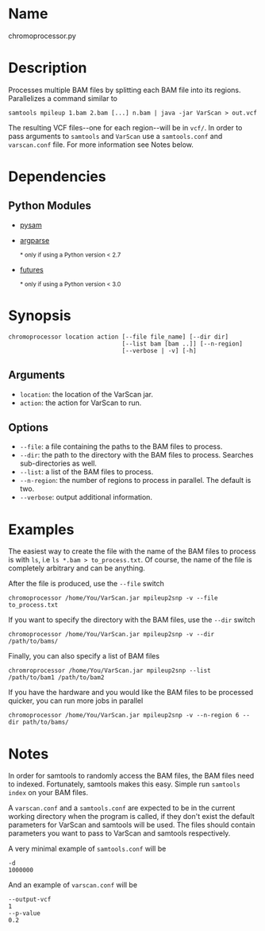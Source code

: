 # Name
chromoprocessor.py

# Description
Processes multiple BAM files by splitting each BAM file into its regions.
Parallelizes a command similar to

    samtools mpileup 1.bam 2.bam [...] n.bam | java -jar VarScan > out.vcf

The resulting VCF files--one for each region--will be in `vcf/`. In order to
pass arguments to `samtools` and `VarScan` use a `samtools.conf` and
`varscan.conf` file. For more information see Notes below.

# Dependencies
## Python Modules
* [pysam](https://pypi.python.org/pypi/pysam)
* [argparse](https://pypi.python.org/pypi/argparse)

    <sub> \* only if using a Python version &lt; 2.7 </sub>
* [futures](https://pypi.python.org/pypi/futures)

    <sub> \* only if using a Python version &lt; 3.0 </sub>

# Synopsis

    chromoprocessor location action [--file file_name] [--dir dir]
                                    [--list bam [bam ..]] [--n-region]
                                    [--verbose | -v] [-h]

## Arguments
* `location`: the location of the VarScan jar.
* `action`: the action for VarScan to run.

## Options
* `--file`: a file containing the paths to the BAM files to process.
* `--dir`: the path to the directory with the BAM files to process. Searches
    sub-directories as well.
* `--list`: a list of the BAM files to process.
* `--n-region`: the number of regions to process in parallel. The default is
    two.
* `--verbose`: output additional information.

# Examples
The easiest way to create the file with the name of the BAM files to process is
with `ls`, i.e `ls *.bam > to_process.txt`. Of course, the name of the file is
completely arbitrary and can be anything.

After the file is produced, use the `--file` switch

    chromoprocessor /home/You/VarScan.jar mpileup2snp -v --file to_process.txt

If you want to specify the directory with the BAM files, use the `--dir` switch

    chromoprocessor /home/You/VarScan.jar mpileup2snp -v --dir /path/to/bams/

Finally, you can also specify a list of BAM files

    chromroprocessor /home/You/VarScan.jar mpileup2snp --list /path/to/bam1 /path/to/bam2

If you have the hardware and you would like the BAM files to be processed
quicker, you can run more jobs in parallel

    chromoprocessor /home/You/VarScan.jar mpileup2snp -v --n-region 6 --dir path/to/bams/

# Notes
In order for samtools to randomly access the BAM files, the BAM files need to
indexed. Fortunately, samtools makes this easy. Simple run `samtools index` on
your BAM files.

A `varscan.conf` and a `samtools.conf` are expected to be in the current working
directory when the program is called, if they don't exist the default parameters
for VarScan and samtools will be used. The files should contain parameters you
want to pass to VarScan and samtools respectively.

A very minimal example of `samtools.conf` will be

    -d
    1000000

And an example of `varscan.conf` will be

    --output-vcf
    1
    --p-value
    0.2
